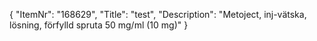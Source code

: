 {
  "ItemNr": "168629",
  "Title": "test",
  "Description": "Metoject, inj-vätska, lösning, förfylld spruta 50 mg/ml (10 mg)"
}